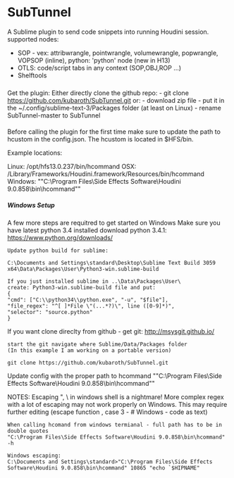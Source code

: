 SubTunnel
=========

A Sublime plugin to send code snippets into running Houdini session.
supported nodes:
* SOP - vex: attribwrangle, pointwrangle, volumewrangle, popwrangle, VOPSOP (inline), python: 'python' node (new in H13)
* OTLS: code/script tabs in any context (SOP,OBJ,ROP ...) 
* Shelftools

#####
Get the plugin:
Either directly clone the github repo:
    - git clone https://github.com/kubaroth/SubTunnel.git
or:
    - download zip file 
    - put it in the ~/.config/sublime-text-3/Packages folder (at least on Linux)
    - rename SubTunnel-master to SubTunnel
####

Before calling the plugin for the first time make sure to update 
the path to hcustom in the config.json. The hcustom is located in $HFS/bin.

Example locations:

Linux:
	/opt/hfs13.0.237/bin/hcommand
OSX:
	/Library/Frameworks/Houdini.framework/Resources/bin/hcommand
Windows:
	"\"C:\\Program Files\\Side Effects Software\\Houdini 9.0.858\\bin\\hcommand\""





##### Windows Setup #####

A few more steps are requitred to get started on Windows
Make sure you have latest python 3.4 installed
    download python 3.4.1: https://www.python.org/downloads/

    Update python build for sublime:
    
    C:\Documents and Settings\standard\Desktop\Sublime Text Build 3059 x64\Data\Packages\User\Python3-win.sublime-build

    If you just installed sublime in ..\Data\Packages\User\
    create: Python3-win.sublime-build file and put:
    {
    "cmd": ["C:\\python34\\python.exe", "-u", "$file"],
    "file_regex": "^[ ]*File \"(...*?)\", line ([0-9]*)",
    "selector": "source.python"
    }


If you want clone direclty from github - get git:
    http://msysgit.github.io/

    start the git navigate where Sublime/Data/Packages folder
    (In this example I am working on a portable version)

    git clone https://github.com/kubaroth/SubTunnel.git


Update config with the proper path to hcommand
"\"C:\\Program Files\\Side Effects Software\\Houdini 9.0.858\\bin\\hcommand\""



NOTES:
    Escaping ", \ in windows shell is a nightmare! More complex regex with a lot of escaping may not work properly on Windows. 
    This may require further editing (escape function , case 3 - # Windows - code as text)

    When calling hcomand from windows termianal - full path has to be in double quotes
    "C:\Program Files\Side Effects Software\Houdini 9.0.858\bin\hcommand" -h

    Windows escaping:
    C:\Documents and Settings\standard>"C:\Program Files\Side Effects Software\Houdini 9.0.858\bin\hcommand" 10865 "echo `$HIPNAME"

